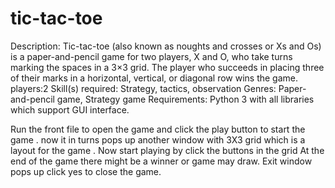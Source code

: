 # tic-tac-toe
Description:
            Tic-tac-toe (also known as noughts and crosses or Xs and Os) is a paper-and-pencil game for two players, X and O, who take turns marking the spaces in a 3×3 grid. The player who succeeds in placing three of their marks in a horizontal, vertical, or diagonal row wins the game.
players:2
Skill(s) required: Strategy, tactics, observation
Genres: Paper-and-pencil game, Strategy game
Requirements: Python 3 with all libraries  which support GUI interface.

Run the front file to open the game and click the play button to start the game .
now it in turns pops up another window with 3X3 grid which is a layout for the game .
Now start playing by click the buttons in the grid 
At the end of the game there might be a winner or game may draw.
Exit window pops up click yes to close the game.
